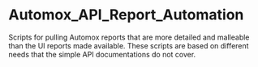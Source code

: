 # Automox_API_Report_Automation
Scripts for pulling Automox reports that are more detailed and malleable than the UI reports made available. These scripts are based on different needs that the simple API documentations do not cover. 
